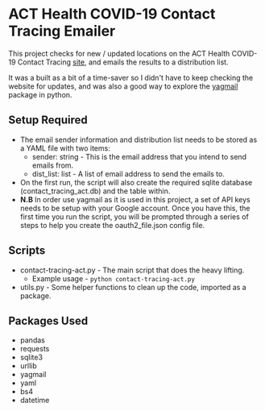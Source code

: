 # ACT Health COVID-19 Contact Tracing Emailer

This project checks for new / updated locations on the ACT Health COVID-19 Contact Tracing [site](https://www.covid19.act.gov.au/act-status-and-response/act-covid-19-exposure-locations), and emails the results to a distribution list.

It was a built as a bit of a time-saver so I didn't have to keep checking the website for updates, and was also a good way to explore the [yagmail](https://pypi.org/project/yagmail/) package in python.

## Setup Required

* The email sender information and distribution list needs to be stored as a YAML file with two items:
	* sender: string - This is the email address that you intend to send emails from.
	* dist_list: list - A list of email address to send the emails to.
* On the first run, the script will also create the required sqlite database (contact_tracing_act.db) and the table within.
* __N.B__ In order use yagmail as it is used in this project, a set of API keys needs to be setup with your Google account. Once you have this, the first time you run the script, you will be prompted through a series of steps to help you create the oauth2_file.json config file.

## Scripts

* contact-tracing-act.py - The main script that does the heavy lifting.
	*  Example usage - `python contact-tracing-act.py`
* utils.py - Some helper functions to clean up the code, imported as a package.

## Packages Used

* pandas
* requests
* sqlite3
* urllib
* yagmail
* yaml
* bs4
* datetime
